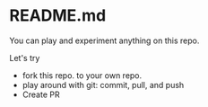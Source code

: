 # README.md
You can play and experiment anything on this repo.

Let's try
* fork this repo. to your own repo.
* play around with git: commit, pull, and push
* Create PR
